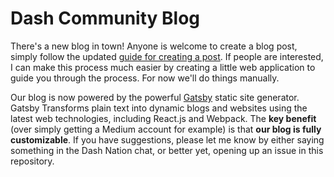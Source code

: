 # Dash Community Blog

There's a new blog in town!  Anyone is welcome to create a blog post, simply follow the updated [guide for creating a post](https://github.com/dashcommunity/guides/blob/master/create_blog_post.md).  If people are interested, I can make this process much easier by creating a little web application to guide you through the process.  For now we'll do things manually.  

Our blog is now powered by the powerful [Gatsby](https://github.com/gatsbyjs/gatsby) static site generator. Gatsby Transforms plain text into dynamic blogs and websites using the latest web technologies, including React.js and Webpack.  The **key benefit** (over simply getting a Medium account for example) is that **our blog is fully customizable**.  If you have suggestions, please let me know by either saying something in the Dash Nation chat, or better yet, opening up an issue in this repository.
